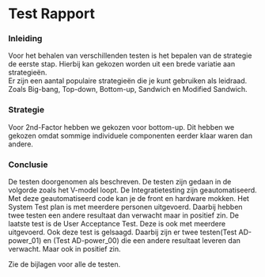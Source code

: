 # Test Rapport

### Inleiding
Voor het behalen van verschillenden testen is het bepalen van de strategie de eerste stap. Hierbij kan gekozen worden uit een brede variatie aan strategieën.  
Er zijn een aantal populaire strategieën die je kunt gebruiken als leidraad. Zoals Big-bang, Top-down, Bottom-up, Sandwich en Modified Sandwich.


### Strategie
Voor 2nd-Factor hebben we gekozen voor bottom-up. Dit hebben we gekozen omdat sommige individuele componenten eerder klaar waren dan andere. 


### Conclusie

De testen doorgenomen als beschreven. De testen zijn gedaan in de volgorde zoals het V-model loopt. De Integratietesting zijn geautomatiseerd. 
Met deze geautomatiseerd code kan je de front en hardware mokken.
Het System Test plan is met meerdere personen uitgevoerd. Daarbij hebben twee testen een andere resultaat dan verwacht maar in positief zin.
De laatste test is de User Acceptance Test. Deze is ook met meerdere uitgevoerd. Ook deze test is gelsaagd. Daarbij zijn er twee testen(Test AD-power_01) en (Test AD-power_00) die een andere resultaat leveren dan verwacht. Maar ook in positief zin.

Zie de bijlagen voor alle de testen.
